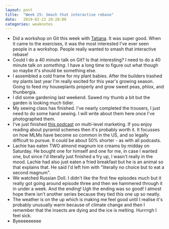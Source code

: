 ```yaml
---
layout: post
title:  "Week 25: Smash that interactive rebase"
date:   2019-02-23 20:28:00
categories: weaknotes
---
```


* Did a workshop on Git this week with [Tatiana](https://twitter.com/binaryberry). It was super good. When it came to the exercises, it was the most interested I've ever seen people in a workshop. People really wanted to smash that interactive rebase!
* Could I do a 40 minute talk on Git? Is that interesting? I need to do a 40 minute talk on *something*. I have a long time to figure out what though so maybe it's should be something else.
* I assembled a cold frame for my plant babies. After the builders trashed my plants last year I'm really excited for this year's growing season. Going to feed my houseplants properly and grow sweet peas, phlox, and thunbergia.
* I did some gardening last weekend. Sawed my thumb a bit but the garden is looking much tidier.
* My sewing class has finished. I've nearly completed the trousers, I just need to do some hand sewing. I will write about them here once I've photographed them.
* I've just finished [this podcast](https://www.stitcher.com/podcast/stitcher/the-dream) on multi-level marketing. If you enjoy reading about pyramid schemes then it's probably worth it. It focusses on how MLMs have become so common in the US, and so legally difficult to pursue. It could be about 50% shorter - as with all podcasts.
* Lachie has eaten TWO almond magnum ice creams by midday on Saturday. He bought one for himself and one for me, in case I wanted one, but since I'd literally just finished a fry up, I wasn't really in the mood. Lachie had also just eaten a fried breakfast but he is an animal so that explains that. He said I'd left him with "literally no choice but to eat a second magnum".
* We watched Russian Doll. I didn't like the first few episodes much but it really got going around episode three and then we hammered through it in under a week. And the ending! Ugh the ending was so good! I almost hope there isn't another series because they tied this one up so neatly.
* The weather is on the up which is making me feel good until I realise it's probably unusually warm because of climate change and then I remember that the insects are dying and the ice is melting. Hurrrrgh I feel sick.
* Byeeeeeeeee
